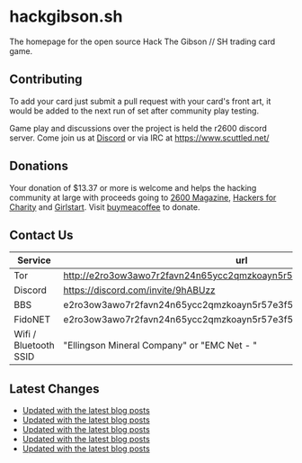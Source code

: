 # hackgibson.sh
The homepage for the open source Hack The Gibson // SH trading card game.


## Contributing

To add your card just submit a pull request with your card's front art, it would be added to the next run of set after community play testing.

Game play and discussions over the project is held the r2600 discord server. Come join us at [Discord](https://discord.com/invite/9hABUzz) or via IRC at https://www.scuttled.net/


## Donations

Your donation of $13.37 or more is welcome and helps the hacking community at large with proceeds going to [2600 Magazine](https://2600.com/), [Hackers for Charity](https://hackersforcharity.org) and [Girlstart](https://girlstart.org).  Visit [buymeacoffee](https://www.buymeacoffee.com/hackgibson.sh) to donate.


## Contact Us

Service | url
-|-
Tor | http://e2ro3ow3awo7r2favn24n65ycc2qmzkoayn5r57e3f56nvjwdcgg32ad.onion
Discord | https://discord.com/invite/9hABUzz
BBS | e2ro3ow3awo7r2favn24n65ycc2qmzkoayn5r57e3f56nvjwdcgg32ad.onion:23
FidoNET | e2ro3ow3awo7r2favn24n65ycc2qmzkoayn5r57e3f56nvjwdcgg32ad.onion:24554
Wifi / Bluetooth SSID | "Ellingson Mineral Company" or "EMC Net - <fidonet address>"

## Latest Changes
<!-- BLOG-POST-LIST:START -->
- [Updated with the latest blog posts](https://github.com/DFW2600/hackgibson.sh/commit/fff231f5a5d344dca13410c1fc88fd1672903237)
- [Updated with the latest blog posts](https://github.com/DFW2600/hackgibson.sh/commit/4398f2cae3e6ed48341721c03957723e8fade428)
- [Updated with the latest blog posts](https://github.com/DFW2600/hackgibson.sh/commit/da086d0eb5af75c175545b6c20facc9f38b9471e)
- [Updated with the latest blog posts](https://github.com/DFW2600/hackgibson.sh/commit/0fd1f6baf4949e4bc496a734712b55b6c9e7defd)
- [Updated with the latest blog posts](https://github.com/DFW2600/hackgibson.sh/commit/025cdba5e38c83f947b43d5999a012eb9afe1e32)
<!-- BLOG-POST-LIST:END -->
